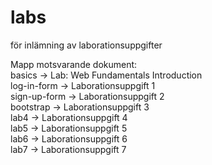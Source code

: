 # labs
för inlämning av laborationsuppgifter

Mapp motsvarande dokument:<br/>
basics -> Lab: Web Fundamentals Introduction<br/>
log-in-form -> Laborationsuppgift 1<br/>
sign-up-form -> Laborationsuppgift 2<br/>
bootstrap -> Laborationsuppgift 3<br/>
lab4 -> Laborationsuppgift 4<br/>
lab5 -> Laborationsuppgift 5<br/>
lab6 -> Laborationsuppgift 6<br/>
lab7 -> Laborationsuppgift 7<br/>
